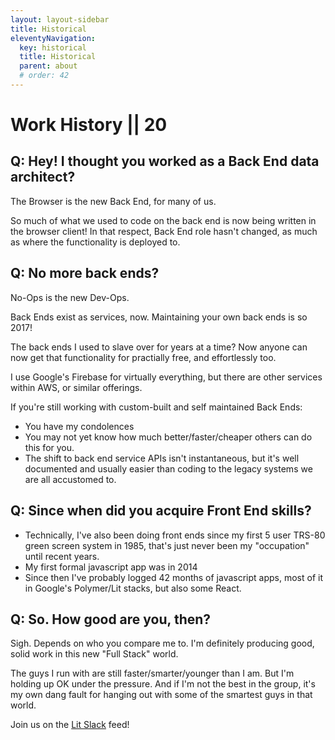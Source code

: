 ```yaml
---
layout: layout-sidebar
title: Historical
eleventyNavigation:
  key: historical
  title: Historical
  parent: about
  # order: 42
---
```


# Work History || 20

## Q: Hey! I thought you worked as a Back End data architect?

The Browser is the new Back End, for many of us.

So much of what we used to code on the back end is now being written in the browser client! In that respect, Back End role hasn't changed, as much as where the functionality is deployed to.

## Q: No more back ends?

No-Ops is the new Dev-Ops. 

Back Ends exist as services, now. Maintaining your own back ends is so 2017!

The back ends I used to slave over for years at a time? Now anyone can now get that functionality for practially free, and effortlessly too.

I use Google's Firebase for virtually everything, but there are other services within AWS, or similar offerings.

If you're still working with custom-built and self maintained Back Ends:

- You have my condolences
- You may not yet know how much better/faster/cheaper others can do this for you.
- The shift to back end service APIs isn't instantaneous, but it's well documented and usually easier than coding to the legacy systems we are all accustomed to.

## Q: Since when did you acquire Front End skills?

- Technically, I've also been doing front ends since my first 5 user TRS-80 green screen system in 1985, that's just never been my "occupation" until recent years.
- My first formal javascript app was in 2014
- Since then I've probably logged 42 months of javascript apps, most of it in Google's Polymer/Lit stacks, but also some React.

## Q: So. How good are you, then?

Sigh. Depends on who you compare me to. I'm definitely producing good, solid work in this new "Full Stack" world.

The guys I run with are still faster/smarter/younger than I am. But I'm holding up OK under the pressure. And if I'm not the best in the group, it's my own dang fault for hanging out with some of the smartest guys in that world.

Join us on the [Lit Slack](https://polymer.slack.com/) feed!
